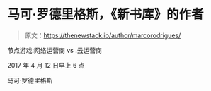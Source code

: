 # 马可·罗德里格斯，《新书库》的作者

> 原文：<https://thenewstack.io/author/marcorodrigues/>

节点游戏:网络运营商 vs .云运营商

2017 年 4 月 12 日早上 6 点

马可·罗德里格斯